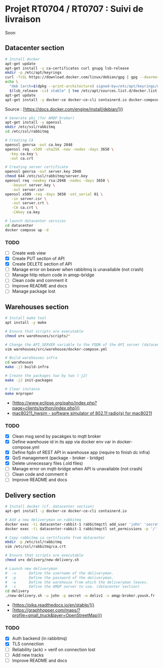 # Projet RT0704 / RT0707 : Suivi de livraison

Soon

## Datacenter section

```bash
# Install docker
apt-get update
apt-get install -y ca-certificates curl gnupg lsb-release
mkdir -p /etc/apt/keyrings
curl -fsSL https://download.docker.com/linux/debian/gpg | gpg --dearmor -o /etc/apt/keyrings/docker.gpg
echo \
  "deb [arch=$(dpkg --print-architecture) signed-by=/etc/apt/keyrings/docker.gpg] https://download.docker.com/linux/debian \
  $(lsb_release -cs) stable" | tee /etc/apt/sources.list.d/docker.list > /dev/null
apt-get update
apt-get install -y docker-ce docker-ce-cli containerd.io docker-compose-plugin
```

Source : [https://docs.docker.com/engine/install/debian/]()

```bash
# Generate pki (for AMQP broker)
apt-get install -y openssl
mkdir /etc/ssl/rabbitmq
cd /etc/ssl/rabbitmq

# Creating CA
openssl genrsa -out ca.key 2048
openssl req -x509 -sha256 -new -nodes -days 3650 \
  -key ca.key \
  -out ca.crt

# Creating server certificate
openssl genrsa -out server.key 2048
chmod 644 /etc/ssl/rabbitmq/server.key
openssl req -newkey rsa:2048 -nodes -days 3650 \
   -keyout server.key \
   -out server.csr
openssl x509 -req -days 3650 -set_serial 01 \
   -in server.csr \
   -out server.crt \
   -CA ca.crt \
   -CAkey ca.key
```

```bash
# launch datacenter services
cd datacenter
docker compose up -d
```

### TODO

- [ ] Create web view
- [x] Create PUT section of API
- [x] Create DELETE section of API
- [ ] Manage error on beaver when rabbitmq is unavailable (not crash)
- [ ] Manage http return code in amqp-bridge
- [ ] Clean code and comment it
- [ ] Improve README and docs
- [ ] Manage package lost

## Warehouses section

```bash
# Install make tool
apt install -y make

# Ensure that scripts are executable
chmod u+x warehouses/scripts/*

# Change the API_SERVER variable to the FQDN of the API server (datacenter section)
vim warehouses/src/warehouse/docker-compose.yml

# Build warehouses infra
cd warehouses
make -j3 build-infra

# Create the packages two by two (-j2)
make -j2 init-packages

# Clear instance
make mrproper
```

- [https://www.eclipse.org/paho/index.php?page=clients/python/index.php]()
- [mac80211_hwsim - software simulator of 802.11 radio(s) for mac80211](https://www.kernel.org/doc/html/latest/networking/mac80211_hwsim/mac80211_hwsim.html)

### TODO

- [x] Clean msg send by pacakges to mqtt broker
- [x] Define warehouse id in its app via docker env var in docker-compose.yml
- [x] Define fqdn of REST API in warehouse app (require to finish dc infra)
- [x] QoS management (package - broker - bridge)
- [x] Delete unnecessary files (.old files)
- [ ] Manage error on mqtt-bridge when API is unavailable (not crash)
- [ ] Clean code and comment it
- [ ] Improve README and docs

## Delivery section

```bash
# Install docker (cf. datacenter section)
apt-get install -y docker-ce docker-ce-cli containerd.io

# Add a new deliveryman on rabbitmq
docker exec -ti datacenter-rabbit-1 rabbitmqctl add_user 'john' 'secret'
docker exec -ti datacenter-rabbit-1 rabbitmqctl set_permissions -p '/' 'john' '' '^(amq\.gen.*|amq\.default)$' ''

# Copy rabbitmq ca certificate from datacenter
mkdir -p /etc/ssl/rabbitmq
vim /etc/ssl/rabbitmq/ca.crt

# Ensure that scripts are executable
chmod u+x delivery/new-delivery.sh

# Launch new deliveryman
#  -u      Define the username of the deliveryman.
#  -p      Define the password of the deliveryman.
#  -w      Define the warehouse from which the deliveryman leaves.
#  -s      Define the AMQP server to use. (datacenter section)
cd delivery
./new-delivery.sh -u john -p secret -w deliv1 -s amqp-broker.yousk.fr
```

- [https://pika.readthedocs.io/en/stable/]()
- [https://graphhopper.com/maps/?profile=small_truck&layer=OpenStreetMap]()

### TODO

- [x] Auth backend (in rabbitmq)
- [x] TLS connection
- [ ] Reliability (ack) > verif on connection lost
- [ ] Add new tracks
- [ ] Improve README and docs
